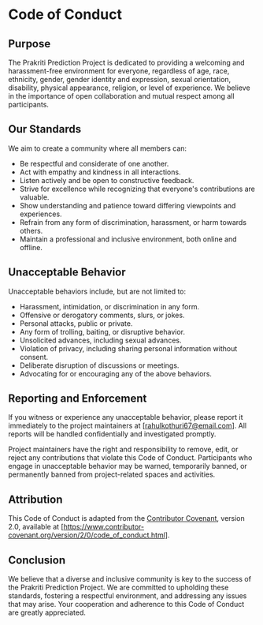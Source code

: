 # Code of Conduct

## Purpose

The Prakriti Prediction Project is dedicated to providing a welcoming and harassment-free environment for everyone, regardless of age, race, ethnicity, gender, gender identity and expression, sexual orientation, disability, physical appearance, religion, or level of experience. We believe in the importance of open collaboration and mutual respect among all participants.

## Our Standards

We aim to create a community where all members can:

- Be respectful and considerate of one another.
- Act with empathy and kindness in all interactions.
- Listen actively and be open to constructive feedback.
- Strive for excellence while recognizing that everyone's contributions are valuable.
- Show understanding and patience toward differing viewpoints and experiences.
- Refrain from any form of discrimination, harassment, or harm towards others.
- Maintain a professional and inclusive environment, both online and offline.

## Unacceptable Behavior

Unacceptable behaviors include, but are not limited to:

- Harassment, intimidation, or discrimination in any form.
- Offensive or derogatory comments, slurs, or jokes.
- Personal attacks, public or private.
- Any form of trolling, baiting, or disruptive behavior.
- Unsolicited advances, including sexual advances.
- Violation of privacy, including sharing personal information without consent.
- Deliberate disruption of discussions or meetings.
- Advocating for or encouraging any of the above behaviors.

## Reporting and Enforcement

If you witness or experience any unacceptable behavior, please report it immediately to the project maintainers at [rahulkothuri67@email.com]. All reports will be handled confidentially and investigated promptly. 

Project maintainers have the right and responsibility to remove, edit, or reject any contributions that violate this Code of Conduct. Participants who engage in unacceptable behavior may be warned, temporarily banned, or permanently banned from project-related spaces and activities.

## Attribution

This Code of Conduct is adapted from the [Contributor Covenant](https://www.contributor-covenant.org/), version 2.0, available at [https://www.contributor-covenant.org/version/2/0/code_of_conduct.html].

## Conclusion

We believe that a diverse and inclusive community is key to the success of the Prakriti Prediction Project. We are committed to upholding these standards, fostering a respectful environment, and addressing any issues that may arise. Your cooperation and adherence to this Code of Conduct are greatly appreciated.
